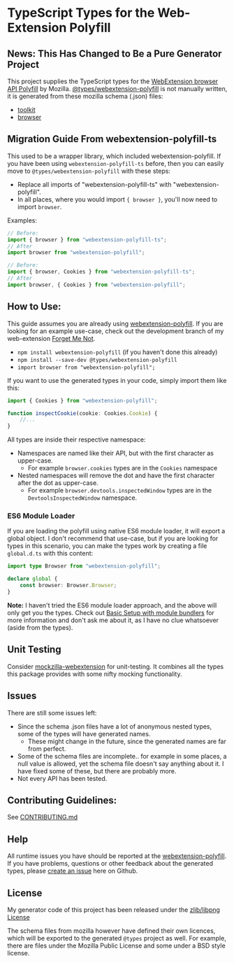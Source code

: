 # TypeScript Types for the Web-Extension Polyfill

## News: This Has Changed to Be a Pure Generator Project

This project supplies the TypeScript types for the [WebExtension browser API Polyfill](https://github.com/mozilla/webextension-polyfill) by Mozilla.
[@types/webextension-polyfill](https://www.npmjs.com/package/@types/webextension-polyfill) is not manually written, it is generated from these mozilla schema (.json) files:
  * [toolkit](https://hg.mozilla.org/integration/autoland/raw-file/tip/toolkit/components/extensions/schemas/)
  * [browser](https://hg.mozilla.org/integration/autoland/raw-file/tip/browser/components/extensions/schemas/)

## Migration Guide From webextension-polyfill-ts

This used to be a wrapper library, which included webextension-polyfill. If you have been using `webextension-polyfill-ts` before, then you can easily move to `@types/webextension-polyfill` with these steps:

- Replace all imports of "webextension-polyfill-ts" with "webextension-polyfill".
- In all places, where you would import `{ browser }`, you'll now need to import `browser`.

Examples:

```TypeScript
// Before:
import { browser } from "webextension-polyfill-ts";
// After
import browser from "webextension-polyfill";

// Before:
import { browser, Cookies } from "webextension-polyfill-ts";
// After
import browser, { Cookies } from "webextension-polyfill";
```

## How to Use:
This guide assumes you are already using [webextension-polyfill](https://github.com/mozilla/webextension-polyfill).
If you are looking for an example use-case, check out the development branch of my web-extension [Forget Me Not](https://github.com/lusito/forget-me-not/tree/develop).

* `npm install webextension-polyfill` (if you haven't done this already)
* `npm install --save-dev @types/webextension-polyfill`
* `import browser from "webextension-polyfill";`

If you want to use the generated types in your code, simply import them like this:
```typescript
import { Cookies } from "webextension-polyfill";

function inspectCookie(cookie: Cookies.Cookie) {
    //...
}
```

All types are inside their respective namespace:
* Namespaces are named like their API, but with the first character as upper-case.
  * For example `browser.cookies` types are in the `Cookies` namespace
* Nested namespaces will remove the dot and have the first character after the dot as upper-case.
  * For example `browser.devtools.inspectedWindow` types are in the `DevtoolsInspectedWindow` namespace.

### ES6 Module Loader

If you are loading the polyfill using native ES6 module loader, it will export a global object.
I don't recommend that use-case, but if you are looking for types in this scenario, you can make the types work by creating a file `global.d.ts` with this content:

```typescript
import type Browser from "webextension-polyfill";

declare global {
    const browser: Browser.Browser;
}
```

**Note:** I haven't tried the ES6 module loader approach, and the above will only get you the types. Check out [Basic Setup with module bundlers](https://github.com/mozilla/webextension-polyfill#basic-setup-with-module-bundlers) for more information and don't ask me about it, as I have no clue whatsoever (aside from the types).

## Unit Testing
Consider [mockzilla-webextension](https://lusito.github.io/mockzilla-webextension/) for unit-testing. It combines all the types this package provides with some nifty mocking functionality.

## Issues
There are still some issues left:
* Since the schema .json files have a lot of anonymous nested types, some of the types will have generated names.
  * These might change in the future, since the generated names are far from perfect.
* Some of the schema files are incomplete.. for example in some places, a null value is allowed, yet the schema file doesn't say anything about it. I have fixed some of these, but there are probably more.
* Not every API has been tested.

## Contributing Guidelines:

See [CONTRIBUTING.md](CONTRIBUTING.md)

## Help
All runtime issues you have should be reported at the [webextension-polyfill](https://github.com/mozilla/webextension-polyfill).
If you have problems, questions or other feedback about the generated types, please [create an issue](https://github.com/Lusito/webextension-polyfill-ts/issues) here on Github.

## License
My generator code of this project has been released under the [zlib/libpng License](https://github.com/Lusito/webextension-polyfill-ts/blob/master/LICENSE)

The schema files from mozilla however have defined their own licences, which will be exported to the generated `@types` project as well.
For example, there are files under the Mozilla Public License and some under a BSD style license.
